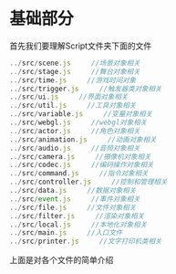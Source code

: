 <!--
 * @Author: xuranXYS
 * @LastEditTime: 2023-09-30 14:53:00
 * @GitHub: www.github.com/xiaoxustudio
 * @WebSite: www.xiaoxustudio.top
 * @Description: By xuranXYS
-->
<!--
 * @Author: xuranXYS
 * @LastEditTime: 2023-09-30 14:51:02
 * @GitHub: www.github.com/xiaoxustudio
 * @WebSite: www.xiaoxustudio.top
 * @Description: By xuranXYS
-->
# 基础部分

首先我们要理解Script文件夹下面的文件

```javascript
../src/scene.js     //场景对象相关
../src/stage.js     //舞台对象相关
../src/time.js     //游戏时间对象
../src/trigger.js     //触发器类对象相关
../src/ui.js     //界面对象相关
../src/util.js     //工具对象相关
../src/variable.js     //变量对象相关
../src/webgl.js     //webgl对象相关
../src/actor.js     //角色对象相关
../src/animation.js     //动画对象相关
../src/audio.js     //音频对象相关
../src/camera.js     //摄像机对象相关
../src/codec.js     //编码操作对象相关
../src/command.js     //指令对象相关
../src/controller.js     //控制和管理相关
../src/data.js     //数据对象相关
../src/event.js     //事件对象相关
../src/file.js     //文件对象相关
../src/filter.js     //渲染对象相关
../src/local.js     //本地化对象相关
../src/main.js     //入口文件
../src/printer.js     //文字打印机类相关
```

上面是对各个文件的简单介绍  